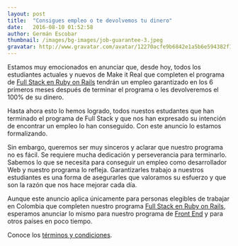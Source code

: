 ```yaml
---
layout: post
title:  "Consigues empleo o te devolvemos tu dinero"
date:   2016-08-10 01:52:58
author: Germán Escobar
thumbnail: /images/bg-images/job-guarantee-3.jpeg
gravatar: http://www.gravatar.com/avatar/12270acfe9b6842e1a5b6e594382f149.jpg?s=80
---
```


Estamos muy emocionados en anunciar que, desde hoy, todos los estudiantes actuales y nuevos de Make it Real que completen el programa de <a href="http://www.makeitreal.camp/full-stack-online?utm_source=blog&utm_medium=post&utm_content=job-guarantee&utm_campaign=full-stack-online" target="_blank">Full Stack en Ruby on Rails</a> tendrán un empleo garantizado en los 6 primeros meses después de terminar el programa o les devolveremos el 100% de su dinero.

Hasta ahora esto lo hemos logrado, todos nuestos estudantes que han terminado el programa de Full Stack y que nos han expresado su intención de encontrar un empleo lo han conseguido. Con este anuncio lo estamos formalizando.

Sin embargo, queremos ser muy sinceros y aclarar que nuestro programa no es fácil. Se requiere mucha dedicación y perseverancia para terminarlo. Sabemos lo que se necesita para conseguir un empleo como desarrollador Web y nuestro programa lo refleja. Garantizarles trabajo a nuestros estudiantes es una forma de asegurarles que valoramos su esfuerzo y que son la razón que nos hace mejorar cada día.

Aunque este anuncio aplica únicamente para personas elegibles de trabajar en Colombia que completen nuestro programa <a href="http://www.makeitreal.camp/full-stack-online?utm_source=blog&utm_medium=post&utm_content=job-guarantee&utm_campaign=full-stack-online" target="_blank">Full Stack en Ruby on Rails</a>, esperamos anunciar lo mismo para nuestro programa de <a href="http://www.makeitreal.camp/front-end-online?utm_source=blog&utm_medium=post&utm_content=job-guarantee&utm_campaign=full-stack-online" target="_blank">Front End</a> y para otros países en poco tiempo.

Conoce los <a href="http://makeitreal.camp/terms/job-guarantee" target="_blank">términos y condiciones</a>.
